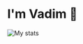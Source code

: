 # I'm Vadim 👋

<img alt="My stats" src="https://github-readme-stats.vercel.app/api?username=aso-off&show_icons=true&theme=dracula"/>

<img alt="" src="https://github-readme-stats.vercel.app/api/top-langs/?username=aso-off&layout=compact&theme=dracula"/>

<img alt="" src="https://github-readme-stats.vercel.app/api/wakatime?username=aso-off"/>
